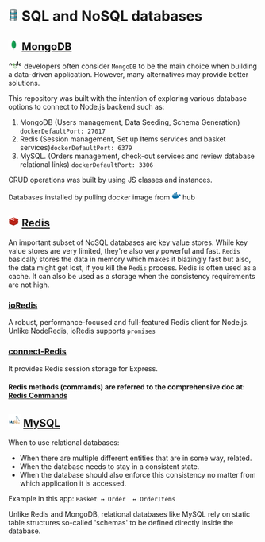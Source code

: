 # <img src="./img/database.png" width="20" height="25"> SQL and NoSQL databases 

## <img src="./img/Mongo.jfif" height="22"> [MongoDB](https://www.mongodb.com/)


<img src="./img/Node.png" height="15"> developers often consider `MongoDB` to be the main choice when building a data-driven application. However, many alternatives may provide better solutions.

This repository was built with the intention of exploring various database options to connect to Node.js backend such as:

1. MongoDB  (Users management, Data Seeding, Schema Generation) `dockerDefaultPort: 27017`
2. Redis    (Session management, Set up Items services and basket services)`dockerDefaultPort: 6379`  
3. MySQL.   (Orders management, check-out services and review database relational links) `dockerDefaultPort: 3306`

CRUD operations was built by using JS classes and instances. 

Databases installed by pulling docker image from <img src="./img/docker.png" height="18"> hub 

## <img src="./img/Redis.jpg" height="22"> [Redis](https://redis.io/)

An important subset of NoSQL databases are key value stores. While key value stores are very limited, they're also very powerful and fast. `Redis` basically stores the data in memory which makes it blazingly fast but also, the data might get lost, if you kill the `Redis` process. 
Redis is often used as a cache. It can also be used as a storage when the consistency requirements are not high.

### [ioRedis](https://www.npmjs.com/package/ioredis)
A robust, performance-focused and full-featured Redis client for Node.js.
Unlike NodeRedis, ioRedis supports `promises`

### [connect-Redis](https://www.npmjs.com/package/connect-redis)
It provides Redis session storage for Express.

#### Redis methods (commands) are referred to the comprehensive doc at: [Redis Commands](https://redis.io/commands)


## <img src="./img/MySQL.jfif" height="26"> [MySQL](https://www.mysql.com/)
When to use relational databases:
* When there are multiple different entities that are in some way, related.
* When the database needs to stay in a consistent state.
* When the database should also enforce this consistency no matter from which application it is accessed. 

Example in this app: `Basket ↔ Order  ↔ OrderItems`

Unlike Redis and MongoDB, relational databases like MySQL rely on static table structures so-called 'schemas' to be defined directly inside the database.